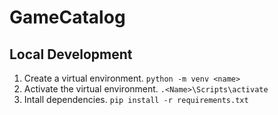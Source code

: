 # GameCatalog
## Local Development
1. Create a virtual environment.
`python -m venv <name>`
2. Activate the virtual environment.
`.<Name>\Scripts\activate`
3. Intall dependencies.
`pip install -r requirements.txt`
